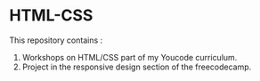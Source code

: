 # HTML-CSS
This repository contains :

1. Workshops on HTML/CSS part of my Youcode curriculum.
2. Project in the responsive design section of the freecodecamp.



